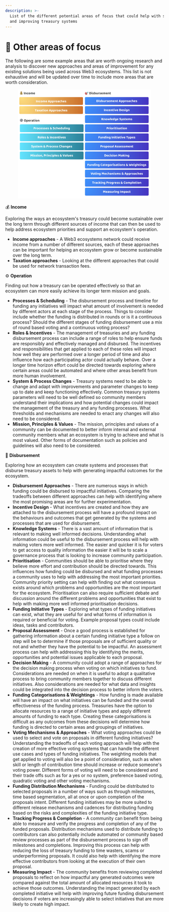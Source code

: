 ```yaml
---
description: >-
  List of the different potential areas of focus that could help with supporting
  and improving treasury systems
---
```


# 📗 Other areas of focus

The following are some example areas that are worth ongoing research and analysis to discover new approaches and areas of improvement for any existing solutions being used across Web3 ecosystems. This list is not exhaustive and will be updated over time to include more areas that are worth consideration.

<figure><img src="../../.gitbook/assets/treasury-focus-areas.jpg" alt=""><figcaption></figcaption></figure>



💰 **Income**

Exploring the ways an ecosystem's treasury could become sustainable over the long term through different sources of income that can then be used to help address ecosystem priorities and support an ecosystem's operation.

* **Income approaches** - A Web3 ecosystems network could receive income from a number of different sources, each of these approaches can be important for helping an ecosystem grow or become sustainable over the long term.
* **Taxation approaches** - Looking at the different approaches that could be used for network transaction fees.



⚙️ **Operation**

Finding out how a treasury can be operated effectively so that an ecosystem can more easily achieve its longer term mission and goals.

* **Processes & Scheduling** - The disbursement process and timeline for funding any initiatives will impact what amount of involvement is needed by different actors at each stage of the process. Things to consider include whether the funding is distributed in rounds or is it a continuous process? Should the different stages of funding disbursement use a mix of round based voting and a continuous voting process?
* **Roles & Incentives** - The management of treasuries and any funding disbursement process can include a range of roles to help ensure funds are responsibly and effectively managed and disbursed. The incentives and responsibilities that get applied to each of these roles will impact how well they are performed over a longer period of time and also influence how each participating actor could actually behave. Over a longer time horizon effort could be directed towards exploring where certain areas could be automated and where other areas benefit from more human involvement.
* **System & Process Changes** - Treasury systems need to be able to change and adapt with improvements and parameter changes to keep up to date and keep functioning effectively. Common treasury systems parameters will need to be well defined so community members understand their implications and how potential changes could impact the management of the treasury and any funding processes. What thresholds and mechanisms are needed to enact any changes will also need to be considered.
* **Mission, Principles & Values** - The mission, principles and values of a community can be documented to better inform internal and external community members what an ecosystem is trying to achieve and what is most valued. Other forms of documentation such as policies and guidelines will also need to be considered.



🎯 **Disbursement**

Exploring how an ecosystem can create systems and processes that disburse treasury assets to help with generating impactful outcomes for the ecosystem.

* **Disbursement Approaches** - There are numerous ways in which funding could be disbursed to impactful initiatives. Comparing the tradeoffs between different approaches can help with identifying where the most promising areas are for further experimentation.
* **Incentive Design** - What incentives are created and how they are attached to the disbursement process will have a profound impact on the behaviours and outcomes that get generated by the systems and processes that are used for disbursement.
* **Knowledge Systems** - There is a vast amount of information that is relevant to making well informed decisions. Understanding what information could be useful to the disbursement process will help with making voters more well informed. The easier and quicker it is for voters to get access to quality information the easier it will be to scale a governance process that is looking to increase community participation.
* **Prioritisation** - Communities should be able to prioritise where they believe more effort and contribution should be directed towards. This influences how funding could be disbursed and what funding processes a community uses to help with addressing the most important priorities. Community priority setting can help with finding out what consensus exists around which problems and opportunities are the most important for the ecosystem. Prioritisation can also require sufficient debate and discussion around the different problems and opportunities that exist to help with making more well informed prioritisation decisions.
* **Funding Initiative Types** - Exploring what types of funding initiatives can exist, what they are useful for and what forms of information is required or beneficial for voting. Example proposal types could include ideas, tasks and contributors.
* **Proposal Assessment** - Once a good process is established for gathering information about a certain funding initiative type a follow on step will be to determine if those proposals are of sufficient quality or not and whether they have the potential to be impactful. An assessment process can help with addressing this by identifying the merits, opportunities and potential issues applicable to each proposal.
* **Decision Making** - A community could adopt a range of approaches for the decision making process when voting on which initiatives to fund. Considerations are needed on when it is useful to adopt a qualitative process to bring community members together to discuss different initiatives. Also considerations are needed for what data and insights could be integrated into the decision process to better inform the voters.
* **Funding Categorisations & Weightings** - How funding is made available will have an impact on what initiatives can be funded and the overall effectiveness of the funding process. Treasuries have the option to allocate resources to a range of initiative types and apply different amounts of funding to each type. Creating these categorisations is difficult as any outcomes from these decisions will determine how funding is directed to certain areas and groupings of initiatives.
* **Voting Mechanisms & Approaches** - What voting approaches could be used to select and vote on proposals in different funding initiatives? Understanding the tradeoffs of each voting approach will help with the creation of more effective voting systems that can handle the different use cases and types of funding initiatives. The weighting models that get applied to voting will also be a point of consideration, such as when skill or length of contribution time should increase or reduce someone's voting power. Different forms of voting will need to be considered and their trade offs such as for a yes or no system, preference based voting, quadratic voting and other voting mechanisms.
* **Funding Distribution Mechanisms** - Funding could be distributed to selected proposals in a number of ways such as through milestones, time based segmentation, all at once or upon completion of the proposals intent. Different funding initiatives may be more suited to different release mechanisms and cadences for distributing funding based on the risks and complexities of the funding initiative type.
* **Tracking Progress & Completion** - A community can benefit from being able to measure and verify the progress and completion of any of the funded proposals. Distribution mechanisms used to distribute funding to contributors can also potentially include automated or community based review processes as part of the disbursement process to sign off milestones and completions. Improving this process can help with reducing the loss of treasury funding to time wasters, scams or underperforming proposals. It could also help with identifying the more effective contributors from looking at the execution of their own proposal.
* **Measuring Impact** - The community benefits from reviewing completed proposals to reflect on how impactful any generated outcomes were compared against the total amount of allocated resources it took to achieve those outcomes. Understanding the impact generated by each completed initiative will help with improving future funding disbursement decisions if voters are increasingly able to select initiatives that are more likely to create high impact.
